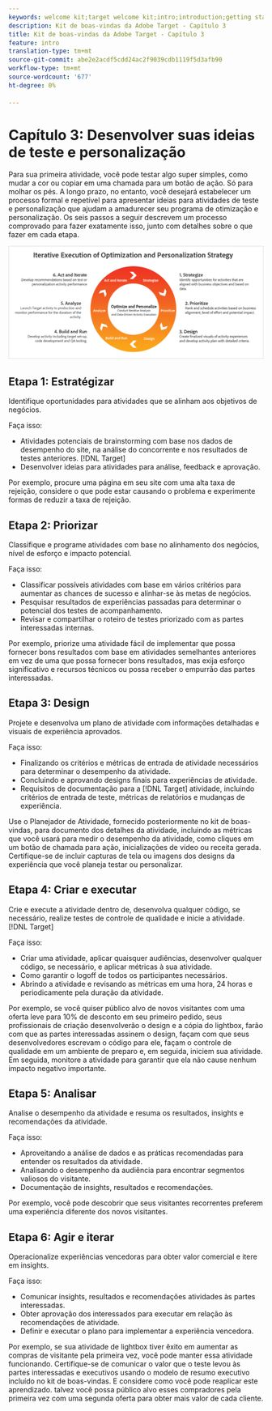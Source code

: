 ```yaml
---
keywords: welcome kit;target welcome kit;intro;introduction;getting started
description: Kit de boas-vindas da Adobe Target - Capítulo 3
title: Kit de boas-vindas da Adobe Target - Capítulo 3
feature: intro
translation-type: tm+mt
source-git-commit: abe2e2acdf5cdd24ac2f9039cdb1119f5d3afb90
workflow-type: tm+mt
source-wordcount: '677'
ht-degree: 0%

---
```



# Capítulo 3: Desenvolver suas ideias de teste e personalização

Para sua primeira atividade, você pode testar algo super simples, como mudar a cor ou copiar em uma chamada para um botão de ação. Só para molhar os pés. A longo prazo, no entanto, você desejará estabelecer um processo formal e repetível para apresentar ideias para atividades de teste e personalização que ajudam a amadurecer seu programa de otimização e personalização. Os seis passos a seguir descrevem um processo comprovado para fazer exatamente isso, junto com detalhes sobre o que fazer em cada etapa.

![Diagrama da estratégia de execução iterativa de otimização e personalização](/help/c-intro/assets/six-steps.png)

## Etapa 1: Estratégizar

Identifique oportunidades para atividades que se alinham aos objetivos de negócios.

Faça isso:

* Atividades potenciais de brainstorming com base nos dados de desempenho do site, na análise do concorrente e nos resultados de testes anteriores. [!DNL Target]
* Desenvolver ideias para atividades para análise, feedback e aprovação.

Por exemplo, procure uma página em seu site com uma alta taxa de rejeição, considere o que pode estar causando o problema e experimente formas de reduzir a taxa de rejeição.

## Etapa 2: Priorizar

Classifique e programe atividades com base no alinhamento dos negócios, nível de esforço e impacto potencial.

Faça isso:

* Classificar possíveis atividades com base em vários critérios para aumentar as chances de sucesso e alinhar-se às metas de negócios.
* Pesquisar resultados de experiências passadas para determinar o potencial dos testes de acompanhamento.
* Revisar e compartilhar o roteiro de testes priorizado com as partes interessadas internas.

Por exemplo, priorize uma atividade fácil de implementar que possa fornecer bons resultados com base em atividades semelhantes anteriores em vez de uma que possa fornecer bons resultados, mas exija esforço significativo e recursos técnicos ou possa receber o empurrão das partes interessadas.

## Etapa 3: Design

Projete e desenvolva um plano de atividade com informações detalhadas e visuais de experiência aprovados.

Faça isso:

* Finalizando os critérios e métricas de entrada de atividade necessários para determinar o desempenho da atividade.
* Concluindo e aprovando designs finais para experiências de atividade.
* Requisitos de documentação para a [!DNL Target] atividade, incluindo critérios de entrada de teste, métricas de relatórios e mudanças de experiência.

Use o Planejador de Atividade, fornecido posteriormente no kit de boas-vindas, para documento dos detalhes da atividade, incluindo as métricas que você usará para medir o desempenho da atividade, como cliques em um botão de chamada para ação, inicializações de vídeo ou receita gerada. Certifique-se de incluir capturas de tela ou imagens dos designs da experiência que você planeja testar ou personalizar.

## Etapa 4: Criar e executar

Crie e execute a atividade dentro de, desenvolva qualquer código, se necessário, realize testes de controle de qualidade e inicie a atividade. [!DNL Target]

Faça isso:

* Criar uma atividade, aplicar quaisquer audiências, desenvolver qualquer código, se necessário, e aplicar métricas à sua atividade.
* Como garantir o logoff de todos os participantes necessários.
* Abrindo a atividade e revisando as métricas em uma hora, 24 horas e periodicamente pela duração da atividade.

Por exemplo, se você quiser público alvo de novos visitantes com uma oferta leve para 10% de desconto em seu primeiro pedido, seus profissionais de criação desenvolverão o design e a cópia do lightbox, farão com que as partes interessadas assinem o design, façam com que seus desenvolvedores escrevam o código para ele, façam o controle de qualidade em um ambiente de preparo e, em seguida, iniciem sua atividade. Em seguida, monitore a atividade para garantir que ela não cause nenhum impacto negativo importante.

## Etapa 5: Analisar

Analise o desempenho da atividade e resuma os resultados, insights e recomendações da atividade.

Faça isso:

* Aproveitando a análise de dados e as práticas recomendadas para entender os resultados da atividade.
* Analisando o desempenho da audiência para encontrar segmentos valiosos do visitante.
* Documentação de insights, resultados e recomendações.

Por exemplo, você pode descobrir que seus visitantes recorrentes preferem uma experiência diferente dos novos visitantes.

## Etapa 6: Agir e iterar

Operacionalize experiências vencedoras para obter valor comercial e itere em insights.

Faça isso:

* Comunicar insights, resultados e recomendações atividades às partes interessadas.
* Obter aprovação dos interessados para executar em relação às recomendações de atividade.
* Definir e executar o plano para implementar a experiência vencedora.

Por exemplo, se sua atividade de lightbox tiver êxito em aumentar as compras de visitante pela primeira vez, você pode manter essa atividade funcionando. Certifique-se de comunicar o valor que o teste levou às partes interessadas e executivos usando o modelo de resumo executivo incluído no kit de boas-vindas. E considere como você pode reaplicar este aprendizado. talvez você possa público alvo esses compradores pela primeira vez com uma segunda oferta para obter mais valor de cada cliente.